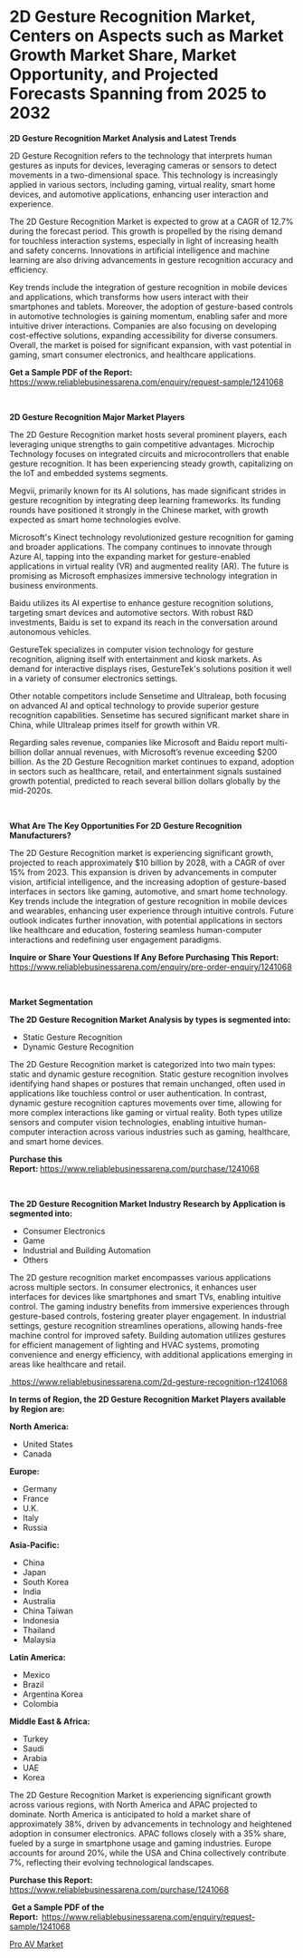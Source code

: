 <p><h1>2D Gesture Recognition Market, Centers on Aspects such as Market Growth Market Share, Market Opportunity, and Projected Forecasts Spanning from 2025 to 2032</h1></p><p><strong>2D Gesture Recognition Market Analysis and Latest Trends</strong></p>
<p><p>2D Gesture Recognition refers to the technology that interprets human gestures as inputs for devices, leveraging cameras or sensors to detect movements in a two-dimensional space. This technology is increasingly applied in various sectors, including gaming, virtual reality, smart home devices, and automotive applications, enhancing user interaction and experience.</p><p>The 2D Gesture Recognition Market is expected to grow at a CAGR of 12.7% during the forecast period. This growth is propelled by the rising demand for touchless interaction systems, especially in light of increasing health and safety concerns. Innovations in artificial intelligence and machine learning are also driving advancements in gesture recognition accuracy and efficiency.</p><p>Key trends include the integration of gesture recognition in mobile devices and applications, which transforms how users interact with their smartphones and tablets. Moreover, the adoption of gesture-based controls in automotive technologies is gaining momentum, enabling safer and more intuitive driver interactions. Companies are also focusing on developing cost-effective solutions, expanding accessibility for diverse consumers. Overall, the market is poised for significant expansion, with vast potential in gaming, smart consumer electronics, and healthcare applications.</p></p>
<p><strong>Get a Sample PDF of the Report:&nbsp;</strong> <a href="https://www.reliablebusinessarena.com/enquiry/request-sample/1241068?utm_campaign=2530&utm_medium=2&utm_source=Github&utm_content=ia&utm_term=08042025&utm_id=2d-gesture-recognition">https://www.reliablebusinessarena.com/enquiry/request-sample/1241068</a></p>
<p>&nbsp;</p>
<p><strong>2D Gesture Recognition Major Market Players</strong></p>
<p><p>The 2D Gesture Recognition market hosts several prominent players, each leveraging unique strengths to gain competitive advantages. Microchip Technology focuses on integrated circuits and microcontrollers that enable gesture recognition. It has been experiencing steady growth, capitalizing on the IoT and embedded systems segments.</p><p>Megvii, primarily known for its AI solutions, has made significant strides in gesture recognition by integrating deep learning frameworks. Its funding rounds have positioned it strongly in the Chinese market, with growth expected as smart home technologies evolve.</p><p>Microsoft's Kinect technology revolutionized gesture recognition for gaming and broader applications. The company continues to innovate through Azure AI, tapping into the expanding market for gesture-enabled applications in virtual reality (VR) and augmented reality (AR). The future is promising as Microsoft emphasizes immersive technology integration in business environments.</p><p>Baidu utilizes its AI expertise to enhance gesture recognition solutions, targeting smart devices and automotive sectors. With robust R&D investments, Baidu is set to expand its reach in the conversation around autonomous vehicles.</p><p>GestureTek specializes in computer vision technology for gesture recognition, aligning itself with entertainment and kiosk markets. As demand for interactive displays rises, GestureTek's solutions position it well in a variety of consumer electronics settings.</p><p>Other notable competitors include Sensetime and Ultraleap, both focusing on advanced AI and optical technology to provide superior gesture recognition capabilities. Sensetime has secured significant market share in China, while Ultraleap primes itself for growth within VR.</p><p>Regarding sales revenue, companies like Microsoft and Baidu report multi-billion dollar annual revenues, with Microsoft’s revenue exceeding $200 billion. As the 2D Gesture Recognition market continues to expand, adoption in sectors such as healthcare, retail, and entertainment signals sustained growth potential, predicted to reach several billion dollars globally by the mid-2020s.</p></p>
<p>&nbsp;</p>
<p><strong>What Are The Key Opportunities For 2D Gesture Recognition Manufacturers?</strong></p>
<p><p>The 2D Gesture Recognition market is experiencing significant growth, projected to reach approximately $10 billion by 2028, with a CAGR of over 15% from 2023. This expansion is driven by advancements in computer vision, artificial intelligence, and the increasing adoption of gesture-based interfaces in sectors like gaming, automotive, and smart home technology. Key trends include the integration of gesture recognition in mobile devices and wearables, enhancing user experience through intuitive controls. Future outlook indicates further innovation, with potential applications in sectors like healthcare and education, fostering seamless human-computer interactions and redefining user engagement paradigms.</p></p>
<p><strong>Inquire or Share Your Questions If Any Before Purchasing This Report:</strong> <a href="https://www.reliablebusinessarena.com/enquiry/pre-order-enquiry/1241068?utm_campaign=2530&utm_medium=2&utm_source=Github&utm_content=ia&utm_term=08042025&utm_id=2d-gesture-recognition">https://www.reliablebusinessarena.com/enquiry/pre-order-enquiry/1241068</a></p>
<p>&nbsp;</p>
<p><strong>Market Segmentation</strong></p>
<p><strong>The 2D Gesture Recognition Market Analysis by types is segmented into:</strong></p>
<p><ul><li>Static Gesture Recognition</li><li>Dynamic Gesture Recognition</li></ul></p>
<p><p>The 2D Gesture Recognition market is categorized into two main types: static and dynamic gesture recognition. Static gesture recognition involves identifying hand shapes or postures that remain unchanged, often used in applications like touchless control or user authentication. In contrast, dynamic gesture recognition captures movements over time, allowing for more complex interactions like gaming or virtual reality. Both types utilize sensors and computer vision technologies, enabling intuitive human-computer interaction across various industries such as gaming, healthcare, and smart home devices.</p></p>
<p><strong>Purchase this Report:&nbsp;</strong><a href="https://www.reliablebusinessarena.com/purchase/1241068?utm_campaign=2530&utm_medium=2&utm_source=Github&utm_content=ia&utm_term=08042025&utm_id=2d-gesture-recognition">https://www.reliablebusinessarena.com/purchase/1241068</a></p>
<p>&nbsp;</p>
<p><strong>The 2D Gesture Recognition Market Industry Research by Application is segmented into:</strong></p>
<p><ul><li>Consumer Electronics</li><li>Game</li><li>Industrial and Building Automation</li><li>Others</li></ul></p>
<p><p>The 2D gesture recognition market encompasses various applications across multiple sectors. In consumer electronics, it enhances user interfaces for devices like smartphones and smart TVs, enabling intuitive control. The gaming industry benefits from immersive experiences through gesture-based controls, fostering greater player engagement. In industrial settings, gesture recognition streamlines operations, allowing hands-free machine control for improved safety. Building automation utilizes gestures for efficient management of lighting and HVAC systems, promoting convenience and energy efficiency, with additional applications emerging in areas like healthcare and retail.</p></p>
<p><a href="https://www.reliablebusinessarena.com/2d-gesture-recognition-r1241068?utm_campaign=2530&utm_medium=2&utm_source=Github&utm_content=ia&utm_term=08042025&utm_id=2d-gesture-recognition">&nbsp;https://www.reliablebusinessarena.com/2d-gesture-recognition-r1241068</a></p>
<p><strong>In terms of Region, the 2D Gesture Recognition Market Players available by Region are:</strong></p>
<p>
    <p> <strong> North America: </strong>
        <ul>
            <li>United States</li>
            <li>Canada</li>
        </ul>
        </p> 
    <p> <strong> Europe: </strong>
        <ul>
            <li>Germany</li>
            <li>France</li>
            <li>U.K.</li>
            <li>Italy</li>
            <li>Russia</li>
        </ul>
        </p> 
    <p> <strong> Asia-Pacific: </strong>
        <ul>
            <li>China</li>
            <li>Japan</li>
            <li>South Korea</li>
            <li>India</li>
            <li>Australia</li>
            <li>China Taiwan</li>
            <li>Indonesia</li>
            <li>Thailand</li>
            <li>Malaysia</li>
        </ul>
        </p> 
    <p> <strong> Latin America: </strong>
        <ul>
            <li>Mexico</li>
            <li>Brazil</li>
            <li>Argentina Korea</li>
            <li>Colombia</li>
        </ul>
        </p> 
    <p> <strong> Middle East & Africa: </strong>
        <ul>
            <li>Turkey</li>
            <li>Saudi</li>
            <li>Arabia</li>
            <li>UAE</li>
            <li>Korea</li>
        </ul>
    </p>
    </p>
<p><p>The 2D Gesture Recognition Market is experiencing significant growth across various regions, with North America and APAC projected to dominate. North America is anticipated to hold a market share of approximately 38%, driven by advancements in technology and heightened adoption in consumer electronics. APAC follows closely with a 35% share, fueled by a surge in smartphone usage and gaming industries. Europe accounts for around 20%, while the USA and China collectively contribute 7%, reflecting their evolving technological landscapes.</p></p>
<p><strong>Purchase this Report: </strong><a href="https://www.reliablebusinessarena.com/purchase/1241068?utm_campaign=2530&utm_medium=2&utm_source=Github&utm_content=ia&utm_term=08042025&utm_id=2d-gesture-recognition">https://www.reliablebusinessarena.com/purchase/1241068</a></p>
<p>&nbsp;<strong>Get a Sample PDF of the Report:&nbsp;&nbsp;</strong><a href="https://www.reliablebusinessarena.com/enquiry/request-sample/1241068?utm_campaign=2530&utm_medium=2&utm_source=Github&utm_content=ia&utm_term=08042025&utm_id=2d-gesture-recognition">https://www.reliablebusinessarena.com/enquiry/request-sample/1241068</a></p>
<p><strong></strong></p>
<p><p><a href="https://github.com/ParvinKhatun77/Market-Research-Report-List-2/blob/main/pro-av-market.md?utm_campaign=2530&utm_medium=2&utm_source=Github&utm_content=ia&utm_term=08042025&utm_id=2d-gesture-recognition">Pro AV Market</a></p></p>